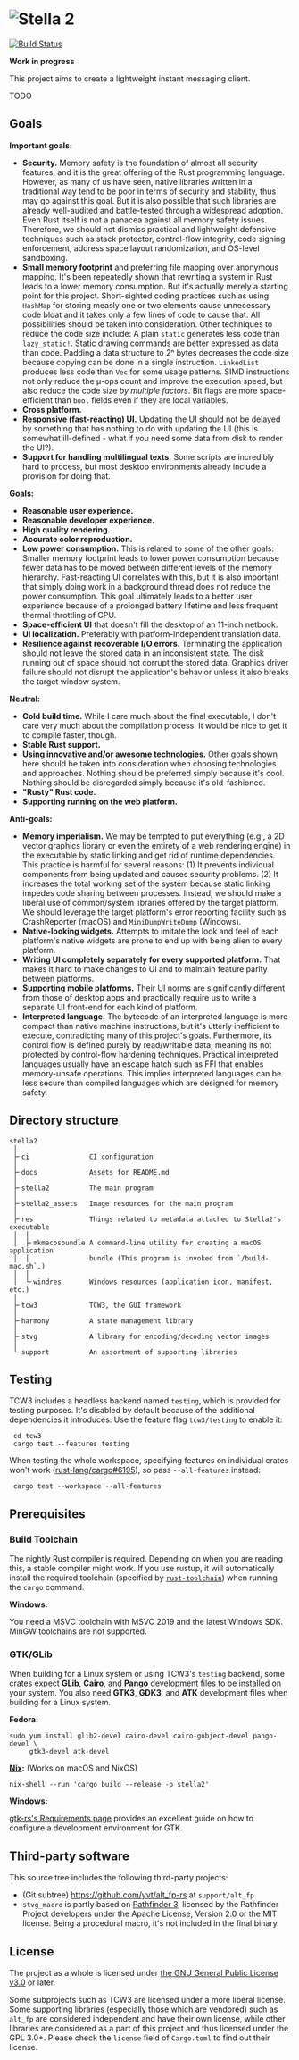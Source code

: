 # ![Stella 2](docs/images/banner.svg)

[![Build Status](https://yvt.visualstudio.com/Stella2/_apis/build/status/yvt.Stella2?branchName=master)](https://yvt.visualstudio.com/Stella2/_build/latest?definitionId=1&branchName=master)

**Work in progress**

This project aims to create a lightweight instant messaging client.

TODO

## Goals

**Important goals:**

- **Security.** Memory safety is the foundation of almost all security features, and it is the great offering of the Rust programming language. However, as many of us have seen, native libraries written in a traditional way tend to be poor in terms of security and stability, thus may go against this goal. But it is also possible that such libraries are already well-audited and battle-tested through a widespread adoption. Even Rust itself is not a panacea against all memory safety issues. Therefore, we should not dismiss practical and lightweight defensive techniques such as stack protector, control-flow integrity, code signing enforcement, address space layout randomization, and OS-level sandboxing.
- **Small memory footprint** and preferring file mapping over anonymous mapping. It's been repeatedly shown that rewriting a system in Rust leads to a lower memory consumption. But it's actually merely a starting point for this project. Short-sighted coding practices such as using `HashMap` for storing measly one or two elements cause unnecessary code bloat and it takes only a few lines of code to cause that. All possibilities should be taken into consideration. Other techniques to reduce the code size include: A plain `static` generates less code than `lazy_static!`. Static drawing commands are better expressed as data than code. Padding a data structure to 2ⁿ bytes decreases the code size because copying can be done in a single instruction. `LinkedList` produces less code than `Vec` for some usage patterns. SIMD instructions not only reduce the μ-ops count and improve the execution speed, but also reduce the code size *by multiple factors*. Bit flags are more space-efficient than `bool` fields even if they are local variables.
- **Cross platform.**
- **Responsive (fast-reacting) UI.** Updating the UI should not be delayed by something that has nothing to do with updating the UI (this is somewhat ill-defined - what if you need some data from disk to render the UI?).
- **Support for handling multilingual texts.** Some scripts are incredibly hard to process, but most desktop environments already include a provision for doing that.

**Goals:**

- **Reasonable user experience.**
- **Reasonable developer experience.**
- **High quality rendering.**
- **Accurate color reproduction.**
- **Low power consumption.** This is related to some of the other goals: Smaller memory footprint leads to lower power consumption because fewer data has to be moved between different levels of the memory hierarchy. Fast-reacting UI correlates with this, but it is also important that simply doing work in a background thread does not reduce the power consumption. This goal ultimately leads to a better user experience because of a prolonged battery lifetime and less frequent thermal throttling of CPU.
- **Space-efficient UI** that doesn't fill the desktop of an 11-inch netbook.
- **UI localization.** Preferably with platform-independent translation data.
- **Resilience against recoverable I/O errors.** Terminating the application should not leave the stored data in an inconsistent state. The disk running out of space should not corrupt the stored data. Graphics driver failure should not disrupt the application's behavior unless it also breaks the target window system.

**Neutral:**

- **Cold build time.** While I care much about the final executable, I don't care very much about the compilation process. It would be nice to get it to compile faster, though.
- **Stable Rust support.**
- **Using innovative and/or awesome technologies.** Other goals shown here should be taken into consideration when choosing technologies and approaches. Nothing should be preferred simply because it's cool. Nothing should be disregarded simply because it's old-fashioned.
- **"Rusty" Rust code.**
- **Supporting running on the web platform.**

**Anti-goals:**

- **Memory imperialism.** We may be tempted to put everything (e.g., a 2D vector graphics library or even the entirety of a web rendering engine) in the executable by static linking and get rid of runtime dependencies. This practice is harmful for several reasons: (1) It prevents individual components from being updated and causes security problems. (2) It increases the total working set of the system because static linking impedes code sharing between processes. Instead, we should make a liberal use of common/system libraries offered by the target platform. We should leverage the target platform's error reporting facility such as CrashReporter (macOS) and `MiniDumpWriteDump` (Windows).
- **Native-looking widgets.** Attempts to imitate the look and feel of each platform's native widgets are prone to end up with being alien to every platform.
- **Writing UI completely separately for every supported platform.** That makes it hard to make changes to UI and to maintain feature parity between platforms.
- **Supporting mobile platforms.** Their UI norms are significantly different from those of desktop apps and practically require us to write a separate UI front-end for each kind of platform.
- **Interpreted language.** The bytecode of an interpreted language is more compact than native machine instructions, but it's utterly inefficient to execute, contradicting many of this project's goals. Furthermore, its control flow is defined purely by read/writable data, meaning its not protected by control-flow hardening techniques. Practical interpreted languages usually have an escape hatch such as FFI that enables memory-unsafe operations. This implies interpreted languages can be less secure than compiled languages which are designed for memory safety.

## Directory structure

    stella2
     │
     ├╴ci               CI configuration
     │
     ├╴docs             Assets for README.md
     │
     ├╴stella2          The main program
     │
     ├╴stella2_assets   Image resources for the main program
     │
     ├╴res              Things related to metadata attached to Stella2's executable
     │  │
     │  ├╴mkmacosbundle A command-line utility for creating a macOS application
     │  │               bundle (This program is invoked from `/build-mac.sh`.)
     │  │
     │  └╴windres       Windows resources (application icon, manifest, etc.)
     │
     ├╴tcw3             TCW3, the GUI framework
     │
     ├╴harmony          A state management library
     │
     ├╴stvg             A library for encoding/decoding vector images
     │
     └╴support          An assortment of supporting libraries

## Testing

TCW3 includes a headless backend named `testing`, which is provided for testing purposes. It's disabled by default because of the additional dependencies it introduces. Use the feature flag `tcw3/testing` to enable it:

     cd tcw3
     cargo test --features testing

When testing the whole workspace, specifying features on individual crates won't work ([rust-lang/cargo#6195]), so pass `--all-features` instead:

     cargo test --workspace --all-features

[rust-lang/cargo#6195]: https://github.com/rust-lang/cargo/issues/6195

## Prerequisites

### Build Toolchain

The nightly Rust compiler is required. Depending on when you are reading this, a stable compiler might work. If you use rustup, it will automatically install the required toolchain (specified by [`rust-toolchain`](./rust-toolchain)) when running the `cargo` command.

**Windows:**

You need a MSVC toolchain with MSVC 2019 and the latest Windows SDK. MinGW toolchains are not supported.

### GTK/GLib

When building for a Linux system or using TCW3's `testing` backend, some crates expect **GLib**, **Cairo**, and **Pango** development files to be installed on your system. You also need **GTK3**, **GDK3**, and **ATK** development files when building for a Linux system.

**Fedora:**

```shell
sudo yum install glib2-devel cairo-devel cairo-gobject-devel pango-devel \
     gtk3-devel atk-devel
```

**[Nix]:** (Works on macOS and NixOS)

```shell
nix-shell --run 'cargo build --release -p stella2'
```

[Nix]: https://nixos.org/nix/

**Windows:**

[gtk-rs's Requirements page](https://gtk-rs.org/docs-src/requirements.html) provides an excellent guide on how to configure a development environment for GTK.

## Third-party software

This source tree includes the following third-party projects:

 - (Git subtree) <https://github.com/yvt/alt_fp-rs> at `support/alt_fp`
 - `stvg_macro` is partly based on [Pathfinder 3](https://github.com/servo/pathfinder), licensed by the Pathfinder Project developers under the Apache License, Version 2.0 or the MIT license. Being a procedural macro, it's not included in the final binary.

## License

The project as a whole is licensed under [the GNU General Public License v3.0] or later.

Some subprojects such as TCW3 are licensed under a more liberal license. Some supporting libraries (especially those which are vendored) such as `alt_fp` are considered independent and have their own license, while other libraries are considered as a part of this project and thus licensed under the GPL 3.0+. Please check the `license` field of `Cargo.toml` to find out their license.

[the GNU General Public License v3.0]: https://www.gnu.org/licenses/gpl-3.0.en.html
